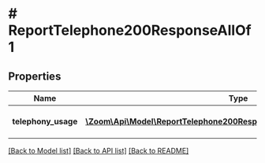 # # ReportTelephone200ResponseAllOf1

## Properties

Name | Type | Description | Notes
------------ | ------------- | ------------- | -------------
**telephony_usage** | [**\Zoom\Api\Model\ReportTelephone200ResponseAllOf1TelephonyUsageInner[]**](ReportTelephone200ResponseAllOf1TelephonyUsageInner.md) | Array of telephony objects. | [optional]

[[Back to Model list]](../../README.md#models) [[Back to API list]](../../README.md#endpoints) [[Back to README]](../../README.md)
